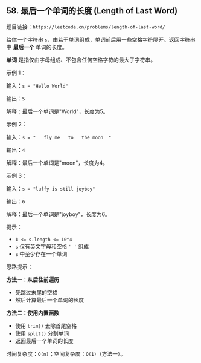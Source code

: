 ## 58. 最后一个单词的长度 (Length of Last Word)

题目链接：`https://leetcode.cn/problems/length-of-last-word/`

给你一个字符串 `s`，由若干单词组成，单词前后用一些空格字符隔开。返回字符串中 **最后一个** 单词的长度。

**单词** 是指仅由字母组成、不包含任何空格字符的最大子字符串。

示例 1：

输入：`s = "Hello World"`

输出：`5`

解释：最后一个单词是"World"，长度为5。

示例 2：

输入：`s = "   fly me   to   the moon  "`

输出：`4`

解释：最后一个单词是"moon"，长度为4。

示例 3：

输入：`s = "luffy is still joyboy"`

输出：`6`

解释：最后一个单词是"joyboy"，长度为6。

提示：

- `1 <= s.length <= 10^4`
- `s` 仅有英文字母和空格 `' '` 组成
- `s` 中至少存在一个单词

思路提示：

**方法一：从后往前遍历**
- 先跳过末尾的空格
- 然后计算最后一个单词的长度

**方法二：使用内置函数**
- 使用 `trim()` 去除首尾空格
- 使用 `split()` 分割单词
- 返回最后一个单词的长度

时间复杂度：`O(n)`；空间复杂度：`O(1)`（方法一）。
